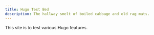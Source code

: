 ```yaml
---
title: Hugo Test Bed
description: The hallway smelt of boiled cabbage and old rag mats.
---
```


This site is to test various Hugo features.

